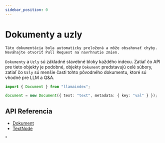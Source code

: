 ```yaml
---
sidebar_position: 0
---
```


# Dokumenty a uzly

`Táto dokumentácia bola automaticky preložená a môže obsahovať chyby. Neváhajte otvoriť Pull Request na navrhnutie zmien.`

`Dokumenty` a `Uzly` sú základné stavebné bloky každého indexu. Zatiaľ čo API pre tieto objekty je podobné, objekty `Dokument` predstavujú celé súbory, zatiaľ čo `Uzly` sú menšie časti tohto pôvodného dokumentu, ktoré sú vhodné pre LLM a Q&A.

```typescript
import { Document } from "llamaindex";

document = new Document({ text: "text", metadata: { key: "val" } });
```

## API Referencia

- [Dokument](../../api/classes/Document.md)
- [TextNode](../../api/classes/TextNode.md)

"
